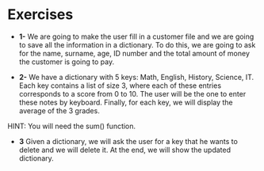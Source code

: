 # Exercises

- <b>1-</b> We are going to make the user fill in a customer file and we are going to save all the information in a dictionary. 
To do this, we are going to ask for the name, surname, age, ID number and the total amount of money the customer is going to pay.

- <b>2-</b> We have a dictionary with 5 keys: Math, English, History, Science, IT. Each key contains a list of size 3, 
where each of these entries corresponds to a score from 0 to 10. The user will be the one to enter these notes by keyboard. 
Finally, for each key, we will display the average of the 3 grades.

HINT: You will need the sum() function.

- <b>3</b> Given a dictionary, we will ask the user for a key that he wants to delete and we will delete it.
 At the end, we will show the updated dictionary.
